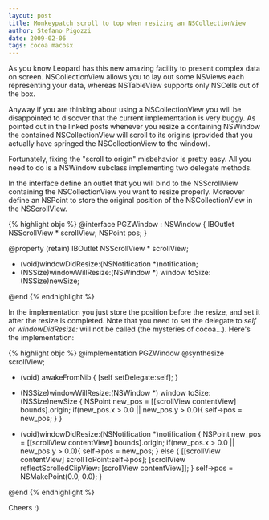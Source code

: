 ```yaml
---
layout: post
title: Monkeypatch scroll to top when resizing an NSCollectionView
author: Stefano Pigozzi
date: 2009-02-06
tags: cocoa macosx
---
```


As you know Leopard has this new amazing facility to present complex data on screen. NSCollectionView allows you to lay out some NSViews each representing your data, whereas NSTableView supports only NSCells out of the box.

Anyway if you are thinking about using a NSCollectionView you will be disappointed to discover that the current implementation is very buggy. As pointed out in the linked posts whenever you resize a containing NSWindow the contained NSCollectionView will scroll to its origins (provided that you actually have springed the NSCollectionView to the window).


Fortunately, fixing the "scroll to origin" misbehavior is pretty easy. All you need to do is a NSWindow subclass implementing two delegate methods.

In the interface define an outlet that you will bind to the NSScrollView containing the NSCollectionView you want to resize properly. Moreover define an NSPoint to store the original position of the NSCollectionView in the NSScrollView.

{% highlight objc %}
@interface PGZWindow : NSWindow {
	IBOutlet NSScrollView * scrollView;
	NSPoint pos;
}

@property (retain) IBOutlet NSScrollView * scrollView;
- (void)windowDidResize:(NSNotification *)notification;
- (NSSize)windowWillResize:(NSWindow *) window toSize:(NSSize)newSize;

@end
{% endhighlight %}

In the implementation you just store the position before the resize, and set it after the resize is completed. Note that you need to set the delegate to _self_ or _windowDidResize:_ will not be called (the mysteries of cocoa...). Here's the implementation:

{% highlight objc %}
@implementation PGZWindow
@synthesize scrollView;

- (void) awakeFromNib { 
	[self setDelegate:self];
}

- (NSSize)windowWillResize:(NSWindow *) window toSize:(NSSize)newSize {
	NSPoint new_pos = [[scrollView contentView] bounds].origin;
	if(new_pos.x > 0.0 || new_pos.y > 0.0){
		self->pos = new_pos;
	}
}

- (void)windowDidResize:(NSNotification *)notification {
	NSPoint new_pos = [[scrollView contentView] bounds].origin;
	if(new_pos.x > 0.0 || new_pos.y > 0.0){
		self->pos = new_pos;
	} else {
		[[scrollView contentView] scrollToPoint:self->pos];
		[scrollView reflectScrolledClipView: [scrollView contentView]];
	}
	self->pos = NSMakePoint(0.0, 0.0);
}

@end
{% endhighlight %}

Cheers :)